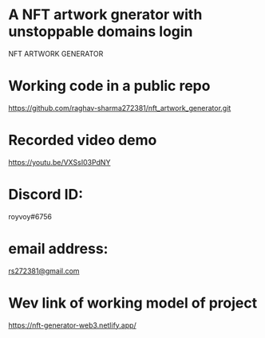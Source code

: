 # A NFT artwork gnerator with unstoppable domains login
 NFT ARTWORK GENERATOR
# Working code in a public repo 
  https://github.com/raghav-sharma272381/nft_artwork_generator.git
# Recorded video demo
https://youtu.be/VXSsI03PdNY
# Discord ID: 
  royvoy#6756
# email address: 
  rs272381@gmail.com
# Wev link of working model of project
https://nft-generator-web3.netlify.app/
